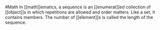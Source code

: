 #Math 
In [[math]]ematics, a sequence is an [[enumerat]]ed collection of [[object]]s in which repetitions are allowed and order matters. Like a set, it contains members. The number of [[element]]s is called the length of the sequence.

